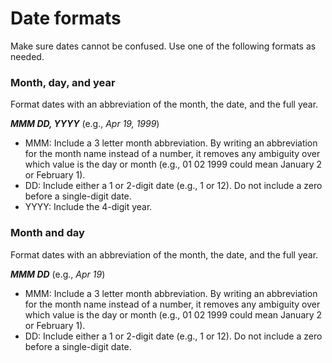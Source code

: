 # Date formats

Make sure dates cannot be confused. Use one of the following formats as needed.

### Month, day, and year <a href="#month-day-and-year" id="month-day-and-year"></a>

Format dates with an abbreviation of the month, the date, and the full year.&#x20;

_**MMM DD, YYYY**_  (e.g., _Apr 19, 1999_)

* MMM: Include a 3 letter month abbreviation. By writing an abbreviation for the month name instead of a number, it removes any ambiguity over which value is the day or month (e.g., 01 02 1999 could mean January 2 or February 1).&#x20;
* DD: Include either a 1 or 2-digit date (e.g., 1 or 12). Do not include a zero before a single-digit date.&#x20;
* YYYY: Include the 4-digit year.&#x20;

### Month and day <a href="#month-and-day" id="month-and-day"></a>

Format dates with an abbreviation of the month, the date, and the full year.

_**MMM DD**_  (e.g., _Apr 19_)

* MMM: Include a 3 letter month abbreviation. By writing an abbreviation for the month name instead of a number, it removes any ambiguity over which value is the day or month (e.g., 01 02 1999 could mean January 2 or February 1).&#x20;
* DD: Include either a 1 or 2-digit date (e.g., 1 or 12). Do not include a zero before a single-digit date. &#x20;
